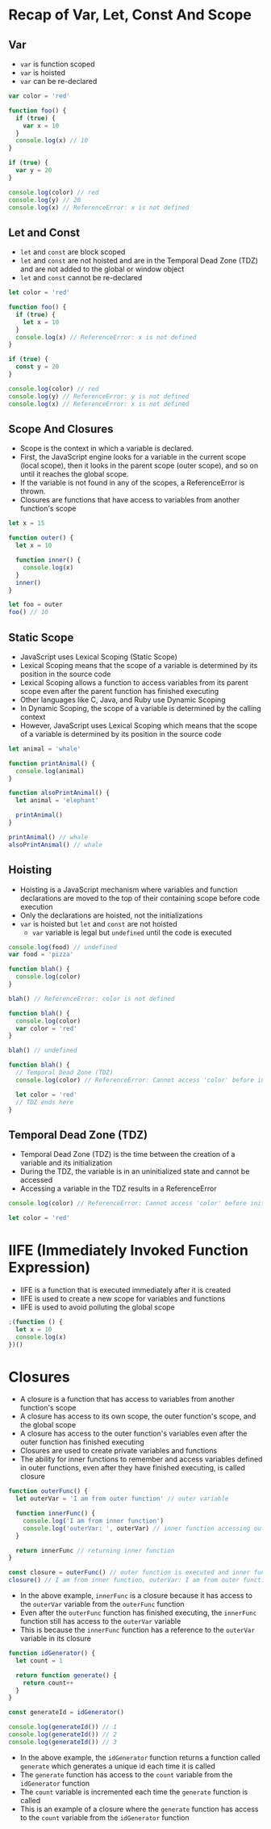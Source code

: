 # Recap of Var, Let, Const And Scope

## Var

- `var` is function scoped
- `var` is hoisted
- `var` can be re-declared

```js
var color = 'red'

function foo() {
  if (true) {
    var x = 10
  }
  console.log(x) // 10
}

if (true) {
  var y = 20
}

console.log(color) // red
console.log(y) // 20
console.log(x) // ReferenceError: x is not defined
```

## Let and Const

- `let` and `const` are block scoped
- `let` and `const` are not hoisted and are in the Temporal Dead Zone (TDZ) and are not added to the global or window object
- `let` and `const` cannot be re-declared

```js
let color = 'red'

function foo() {
  if (true) {
    let x = 10
  }
  console.log(x) // ReferenceError: x is not defined
}

if (true) {
  const y = 20
}

console.log(color) // red
console.log(y) // ReferenceError: y is not defined
console.log(x) // ReferenceError: x is not defined
```

## Scope And Closures

- Scope is the context in which a variable is declared.
- First, the JavaScript engine looks for a variable in the current scope (local scope), then it looks in the parent scope (outer scope), and so on until it reaches the global scope.
- If the variable is not found in any of the scopes, a ReferenceError is thrown.
- Closures are functions that have access to variables from another function's scope

```js
let x = 15

function outer() {
  let x = 10

  function inner() {
    console.log(x)
  }
  inner()
}

let foo = outer
foo() // 10
```

## Static Scope

- JavaScript uses Lexical Scoping (Static Scope)
- Lexical Scoping means that the scope of a variable is determined by its position in the source code
- Lexical Scoping allows a function to access variables from its parent scope even after the parent function has finished executing
- Other languages like C, Java, and Ruby use Dynamic Scoping
- In Dynamic Scoping, the scope of a variable is determined by the calling context
- However, JavaScript uses Lexical Scoping which means that the scope of a variable is determined by its position in the source code

```js
let animal = 'whale'

function printAnimal() {
  console.log(animal)
}

function alsoPrintAnimal() {
  let animal = 'elephant'

  printAnimal()
}

printAnimal() // whale
alsoPrintAnimal() // whale
```

## Hoisting

- Hoisting is a JavaScript mechanism where variables and function declarations are moved to the top of their containing scope before code execution
- Only the declarations are hoisted, not the initializations
- `var` is hoisted but `let` and `const` are not hoisted
  - `var` variable is legal but `undefined` until the code is executed

```js
console.log(food) // undefined
var food = 'pizza'
```

```js
function blah() {
  console.log(color)
}

blah() // ReferenceError: color is not defined

function blah() {
  console.log(color)
  var color = 'red'
}

blah() // undefined
```

```js
function blah() {
  // Temporal Dead Zone (TDZ)
  console.log(color) // ReferenceError: Cannot access 'color' before initialization

  let color = 'red'
  // TDZ ends here
}
```

## Temporal Dead Zone (TDZ)

- Temporal Dead Zone (TDZ) is the time between the creation of a variable and its initialization
- During the TDZ, the variable is in an uninitialized state and cannot be accessed
- Accessing a variable in the TDZ results in a ReferenceError

```js
console.log(color) // ReferenceError: Cannot access 'color' before initialization

let color = 'red'
```

# IIFE (Immediately Invoked Function Expression)

- IIFE is a function that is executed immediately after it is created
- IIFE is used to create a new scope for variables and functions
- IIFE is used to avoid polluting the global scope

```js
;(function () {
  let x = 10
  console.log(x)
})()
```

# Closures

- A closure is a function that has access to variables from another function's scope
- A closure has access to its own scope, the outer function's scope, and the global scope
- A closure has access to the outer function's variables even after the outer function has finished executing
- Closures are used to create private variables and functions
- The ability for inner functions to remember and access variables defined in outer functions, even after they have finished executing, is called closure

```js
function outerFunc() {
  let outerVar = 'I am from outer function' // outer variable

  function innerFunc() {
    console.log('I am from inner function')
    console.log('outerVar: ', outerVar) // inner function accessing outer variable
  }

  return innerFunc // returning inner function
}

const closure = outerFunc() // outer function is executed and inner function is returned
closure() // I am from inner function, outerVar: I am from outer function
```

- In the above example, `innerFunc` is a closure because it has access to the `outerVar` variable from the `outerFunc` function
- Even after the `outerFunc` function has finished executing, the `innerFunc` function still has access to the `outerVar` variable
- This is because the `innerFunc` function has a reference to the `outerVar` variable in its closure

```js
function idGenerator() {
  let count = 1

  return function generate() {
    return count++
  }
}

const generateId = idGenerator()

console.log(generateId()) // 1
console.log(generateId()) // 2
console.log(generateId()) // 3
```

- In the above example, the `idGenerator` function returns a function called `generate` which generates a unique id each time it is called
- The `generate` function has access to the `count` variable from the `idGenerator` function
- The `count` variable is incremented each time the `generate` function is called
- This is an example of a closure where the `generate` function has access to the `count` variable from the `idGenerator` function
